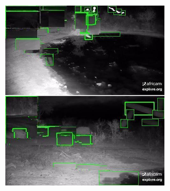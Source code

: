 ![20200727-232013-235018](in/20200727/20200727-232013-235018_0_.jpg)
![20200727-235023-000003](in/20200727/20200727-235023-000003_0_.jpg)
